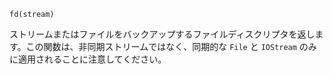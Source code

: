 ```
fd(stream)
```

ストリームまたはファイルをバックアップするファイルディスクリプタを返します。この関数は、非同期ストリームではなく、同期的な `File` と `IOStream` のみに適用されることに注意してください。
